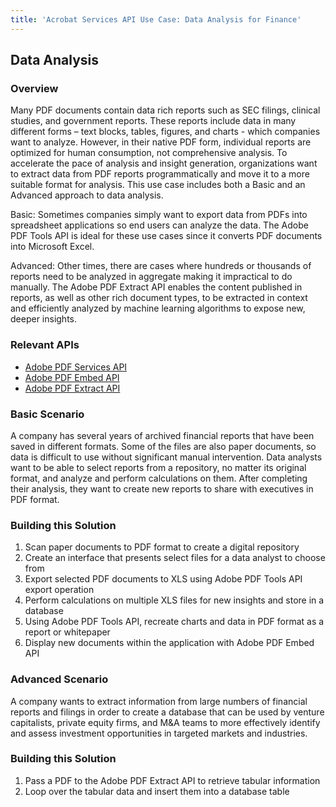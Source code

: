 ```yaml
---
title: 'Acrobat Services API Use Case: Data Analysis for Finance'
---
```


## Data Analysis

### Overview

Many PDF documents contain data rich reports such as SEC filings, clinical studies, and government reports. These reports include data in many different forms – text blocks, tables, figures, and charts - which companies want to analyze. However, in their native PDF form, individual reports are optimized for human consumption, not comprehensive analysis. To accelerate the pace of analysis and insight generation, organizations want to extract data from PDF reports programmatically and move it to a more suitable format for analysis. This use case includes both a Basic and an Advanced approach to data analysis.

Basic: Sometimes companies simply want to export data from PDFs into spreadsheet applications so end users can analyze the data. The Adobe PDF Tools API is ideal for these use cases since it converts PDF documents into Microsoft Excel.

Advanced: Other times, there are cases where hundreds or thousands of reports need to be analyzed in aggregate making it impractical to do manually. The Adobe PDF Extract API enables the content published in reports, as well as other rich document types, to be extracted in context and efficiently analyzed by machine learning algorithms to expose new, deeper insights.

### Relevant APIs

* [Adobe PDF Services API](/src/pages/apis/pdf-services.md)
* [Adobe PDF Embed API](/src/pages/apis/pdf-embed.md)
* [Adobe PDF Extract API](/src/pages/apis/pdf-extract.md)

### Basic Scenario

A company has several years of archived financial reports that have been saved in different formats. Some of the files are also paper documents, so data is difficult to use without significant manual intervention. Data analysts want to be able to select reports from a repository, no matter its original format, and analyze and perform calculations on them. After completing their analysis, they want to create new reports to share with executives in PDF format.

### Building this Solution

1. Scan paper documents to PDF format to create a digital repository
2. Create an interface that presents select files for a data analyst to choose from
3. Export selected PDF documents to XLS using Adobe PDF Tools API export operation
4. Perform calculations on multiple XLS files for new insights and store in a database
5. Using Adobe PDF Tools API, recreate charts and data in PDF format as a report or whitepaper
6. Display new documents within the application with Adobe PDF Embed API

### Advanced Scenario

A company wants to extract information from large numbers of financial reports and filings in order to create a database that can be used by venture capitalists, private equity firms, and M&A teams to more effectively identify and assess investment opportunities in targeted markets and industries.

### Building this Solution

1. Pass a PDF to the Adobe PDF Extract API to retrieve tabular information
2. Loop over the tabular data and insert them into a database table
